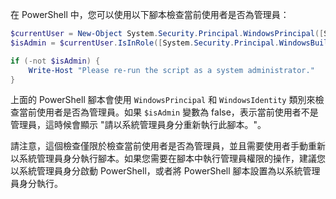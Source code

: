 在 PowerShell 中，您可以使用以下腳本檢查當前使用者是否為管理員：

```Powershell
$currentUser = New-Object System.Security.Principal.WindowsPrincipal([System.Security.Principal.WindowsIdentity]::GetCurrent())
$isAdmin = $currentUser.IsInRole([System.Security.Principal.WindowsBuiltinRole]::Administrator)

if (-not $isAdmin) {
    Write-Host "Please re-run the script as a system administrator."
}
```

上面的 PowerShell 腳本會使用 `WindowsPrincipal` 和 `WindowsIdentity` 類別來檢查當前使用者是否為管理員。如果 `$isAdmin` 變數為 false，表示當前使用者不是管理員，這時候會顯示 "請以系統管理員身分重新執行此腳本。"。

請注意，這個檢查僅限於檢查當前使用者是否為管理員，並且需要使用者手動重新以系統管理員身分執行腳本。如果您需要在腳本中執行管理員權限的操作，建議您以系統管理員身分啟動 PowerShell，或者將 PowerShell 腳本設置為以系統管理員身分執行。
